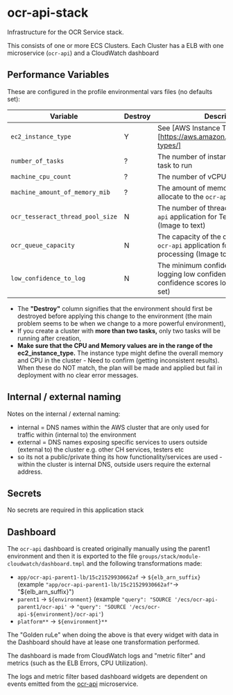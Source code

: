 # ocr-api-stack

Infrastructure for the OCR Service stack.

This consists of one or more ECS Clusters. Each Cluster has a ELB with one microservice (`ocr-api`) and a CloudWatch dashboard

## Performance Variables

These are configured in the profile environmental vars files (no defaults set):

|     Variable                     | Destroy | Description                                                                       |
|---                               |--- |---                                                                                |
| `ec2_instance_type`              | Y | See [AWS Instance Types)[https://aws.amazon.com/ec2/instance-types/]              |
| `number_of_tasks`                | ? | The number of instances of the `ocr-api` task to run                                |
| `machine_cpu_count`              | ? | The number of vCPUs the `ocr-api` uses.                                             |
| `machine_amount_of_memory_mib`   | ? | The amount of memory in MiB to allocate to the `ocr-api`.                                  |
| `ocr_tesseract_thread_pool_size` | N | The number of threads used in the `ocr-api` application for Tesseract processing (Image to text) |
| `ocr_queue_capacity`             | N | The capacity of the queue used in the `ocr-api` application for Tesseract processing (Image to text) |
| `low_confidence_to_log`          | N | The minimum confidence value used for logging low confidence scores (logs any confidence scores lower than the value set) |


- The **"Destroy"** column signifies that the environment should first be destroyed before applying this change to the environment (the main problem seems to be when we change to a more powerful environment),
- If you create a cluster with **more than two tasks,** only two tasks will be running after creation,
- **Make sure that the CPU and Memory values are in the range of the ec2_instance_type.**  The instance type might define the overall memory and CPU in the cluster - Need to confirm (getting inconsistent results). When these do NOT match, the plan will be made and applied but fail in deployment with no clear error messages.

## Internal / external naming

Notes on the internal / external naming:

- internal = DNS names within the AWS cluster that are only used for traffic within (internal to) the environment
- external = DNS names exposing specific services to users outside (external to) the cluster e.g. other CH services, testers etc
- so its not a public/private thing its how functionality/services are used - within the cluster is internal DNS, outside users require the external address.

## Secrets

No secrets are required in this application stack

## Dashboard

The `ocr-api` dashboard is created originally manually using the parent1 environment and then it is exported to the file `groups/stack/module-cloudwatch/dashboard.tmpl` and the following transformations made:

- `app/ocr-api-parent1-lb/15c21529930662af` -> `${elb_arn_suffix}` (example `"app/ocr-api-parent1-lb/15c21529930662af"`-> "${elb_arn_suffix}")
- `parent1` -> `${environment}`  (example `"query": "SOURCE '/ecs/ocr-api-parent1/ocr-api'` -> `"query": "SOURCE '/ecs/ocr-api-${environment}/ocr-api'`)
- `platform**` -> `${environment}**`

The "Golden ruLe" when doing the above is that every widget with data in the Dashboard should have at lease one transformation performed.

The dashboard is made from CloudWatch logs and "metric filter" and metrics (such as the ELB Errors, CPU Utilization).

The logs and metric filter based dashboard widgets are dependent on events emitted from the [ocr-api](https://github.com/companieshouse/ocr-api) microservice.

